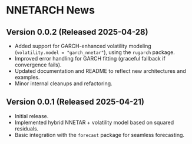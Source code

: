 # NNETARCH News

## Version 0.0.2 (Released 2025-04-28)

-   Added support for GARCH-enhanced volatility modeling (`volatility.model = "garch_nnetar"`), using the `rugarch` package.
-   Improved error handling for GARCH fitting (graceful fallback if convergence fails).
-   Updated documentation and README to reflect new architectures and examples.
-   Minor internal cleanups and refactoring.

## Version 0.0.1 (Released 2025-04-21)

-   Initial release.
-   Implemented hybrid NNETAR + volatility model based on squared residuals.
-   Basic integration with the `forecast` package for seamless forecasting.
